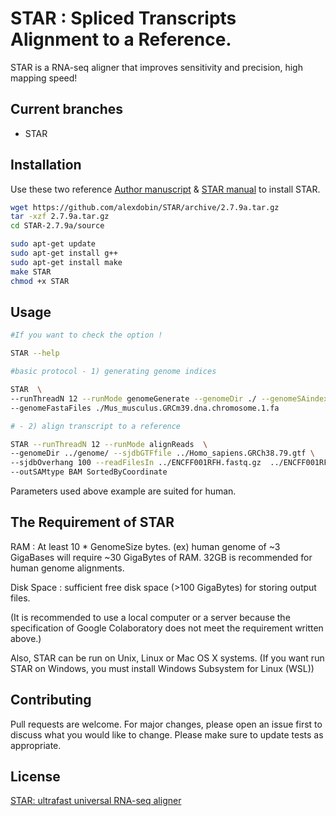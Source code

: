 # STAR : Spliced Transcripts Alignment to a Reference.
STAR is a RNA-seq aligner that improves sensitivity and precision, high mapping speed!

## Current branches
- STAR

## Installation
Use these two reference [Author manuscript](https://www.ncbi.nlm.nih.gov/pmc/articles/PMC4631051/) & [STAR manual](https://physiology.med.cornell.edu/faculty/skrabanek/lab/angsd/lecture_notes/STARmanual.pdf) to install STAR.

```bash
wget https://github.com/alexdobin/STAR/archive/2.7.9a.tar.gz
tar -xzf 2.7.9a.tar.gz
cd STAR-2.7.9a/source

sudo apt-get update
sudo apt-get install g++
sudo apt-get install make
make STAR
chmod +x STAR
```

## Usage

```bash
#If you want to check the option !

STAR --help

#basic protocol - 1) generating genome indices

STAR  \
--runThreadN 12 --runMode genomeGenerate --genomeDir ./ --genomeSAindexNbases 12 \
--genomeFastaFiles ./Mus_musculus.GRCm39.dna.chromosome.1.fa

# - 2) align transcript to a reference

STAR --runThreadN 12 --runMode alignReads  \
--genomeDir ../genome/ --sjdbGTFfile ../Homo_sapiens.GRCh38.79.gtf \
--sjdbOverhang 100 --readFilesIn ../ENCFF001RFH.fastq.gz  ../ENCFF001RFG.fastq.gz  \
--outSAMtype BAM SortedByCoordinate
```
Parameters used above example are suited for human.

## The Requirement of STAR
RAM : At least 10 * GenomeSize bytes. 
(ex) human genome of ~3 GigaBases will require ~30 GigaBytes of RAM. 32GB is recommended for human genome alignments.

Disk Space : sufficient free disk space (>100 GigaBytes) for storing output files.

(It is recommended to use a local computer or a server because the specification of Google Colaboratory does not meet the requirement written above.)

Also, STAR can be run on Unix, Linux or Mac OS X systems.
(If you want run STAR on Windows, you must install Windows Subsystem for Linux (WSL))

## Contributing
Pull requests are welcome. 
For major changes, please open an issue first to discuss what you would like to change.
Please make sure to update tests as appropriate.

## License
[STAR: ultrafast universal RNA-seq aligner](https://doi.org/10.1093/bioinformatics/bts635)
